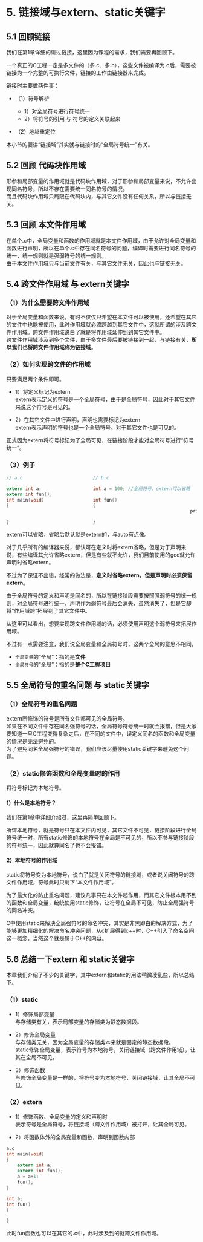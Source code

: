 # 5. 链接域与extern、static关键字

## 5.1 回顾链接

我们在第1章详细的讲过链接，这里因为课程的需求，我们需要再回顾下。

一个真正的C工程一定是多文件的（多.c、多.h），这些文件被编译为.o后，需要被链接为一个完整的可执行文件，链接的工作由链接器来完成。

链接时主要做两件事：
+ （1）符号解析
   + 1）对全局符号进行符号统一
   + 2）将符号的引用 与 符号的定义关联起来

+ （2）地址重定位

本小节的要讲“链接域”其实就与链接时的“全局符号统一”有关。  

## 5.2 回顾 代码块作用域
形参和局部变量的作用域就是代码块作用域，对于形参和局部变量来说，不允许出现同名符号，所以不存在需要统一同名符号的情况。  
而且代码块作用域只局限在代码块内，与其它文件没有任何关系，所以与链接无关。  

## 5.3 回顾 本文件作用域
在单个.c中，全局变量和函数的作用域就是本文件作用域，由于允许对全局变量和函数进行声明，所以在单个.c中存在同名符号的问题，编译时需要进行同名符号的统一，统一规则就是强弱符号的统一规则。  
由于本文件作用域只与当前文件有关，与其它文件无关，因此也与链接无关。  

## 5.4 跨文件作用域 与 extern关键字

### （1）为什么需要跨文件作用域
对于全局变量和函数来说，有时不仅仅只希望在本文件可以被使用，还希望在其它的文件中也能被使用，此时作用域就必须跨越到其它文件中，这就所谓的涉及跨文件作用域。跨文件作用域说白了就是将作用域延伸到到其它文件中。  
跨文件作用域涉及到多个文件，由于多文件最后要被链接到一起，与链接有关，**所以我们也将跨文件作用域称为链接域**。  

### （2）如何实现跨文件的作用域
只要满足两个条件即可。

+ 1）将定义标记为extern  
	extern表示定义的符号是一个全局符号，由于是全局符号，因此对于其它文件来说这个符号是可见的。  

+ 2）在其它文件中进行声明，声明也需要标记为extern  
	extern表示声明的符号也是一个全局符号，对于其它文件也是可见的。  

正式因为extern将符号标记为了全局可见，在链接阶段才能对全局符号进行“符号统一”。  


### （3）例子
```c
// a.c                          // b.c

extern int a;                   int a = 100; //全局符号，extern可以省略
extern int fun();								
int main(void)                  int fun()
{                               {
																	printf("helloworld\n");

}                               }
```


extern可以省略，省略后默认就是extern的，与auto有点像。  

对于几乎所有的编译器来说，都认可在定义时将extern省略，但是对于声明来说，有些编译其允许省略extern，但是有些就不允许，我们目前使用的gcc就允许声明时省略extern。  

不过为了保证不出错，经常的做法是，**定义时省略extern，但是声明时必须保留extern**。	 

由于全局符号的定义和声明是同名的，所以在链接阶段需要按照强弱符号的统一规则，对全局符号进行统一，声明作为弱符号最后会消失，虽然消失了，但是它却将“作用域跨”拓展到了其它文件中。  

从这里可以看出，想要实现跨文件作用域的话，必须使用声明这个弱符号来拓展作用域。   

不过有一点需要注意，我们说全局变量和全局符号时，这两个全局的意思不相同。  
+  `全局变量`的“全局”：指的是**文件**  
+  `全局符号`的“全局”：指的是**整个C工程项目**  



## 5.5 全局符号的重名问题 与 static关键字			

### （1）全局符号的重名问题	

extern所修饰的符号是所有文件都可见的全局符号。  
如果在不同文件中存在同名强符号的话，全局符号符号统一时就会报错，但是大家要知道一旦C工程变得复杂之后，在不同的文件中，误定义同名的函数和全局变量的情况是无法避免的。  
为了避免同名全局强符号的错误，我们应该尽量使用static关键字来避免这个问题。  

### （2）static修饰函数和全局变量时的作用
将符号标记为本地符号。


#### 1）什么是本地符号？
我们在第1章中详细介绍过，这里再简单回顾下。

所谓本地符号，就是符号只在本文件内可见，其它文件不可见，链接阶段进行全局符号统一时，所有static修饰的本地符号在全局是不可见的，所以不参与链接阶段的符号统一，因此就算同名了也不会报错。  

#### 2）本地符号的作用域

static将符号变为本地符号，说白了就是关闭符号的链接域，或者说关闭符号的跨文件作用域，符号此时只剩下“本文件作用域”。  

为了最大化的防止重名问题，建议凡事只在本文件起作用，而其它文件根本用不到的函数和全局变量，统统使用static修饰，让符号在全局不可见，防止全局强符号的同名冲突。  

C中使用static来解决全局强符号的命名冲突，其实是非黑即白的解决方式，为了能够更加精细化的解决命名冲突问题，从c扩展得到c++时，C++引入了命名空间这一概念，当然这个就是属于C++的内容。  


## 5.6 总结一下extern 和 static关键字					
本章我们介绍了不少的关键字，其中extern和static的用法稍微凌乱些，所以总结下。

### （1）static
+ 1）修饰局部变量  
	与存储类有关，表示局部变量的存储类为静态数据段。   

+ 2）修饰全局变量  
	与存储类无关，因为全局变量的存储类本来就是固定的静态数据段。  
	static修饰全局变量，表示符号为本地符号，关闭链接域（跨文件作用域），让其在全局不可见。   
 
+ 3）修饰函数  
	与修饰全局变量是一样的，将符号变为本地符号，关闭链接域，让其全局不可见。  




### （2）extern
+ 1）修饰函数、全局变量的定义和声明时  
	表示符号是全局符号，将链接域（跨文件作用域）被打开，让其全局可见。  

+ 2）将函数体外的全局变量和函数，声明到函数内部  
```c
a.c 
int main(void)
{
    extern int a;
    extern int fun();
    a = a+1;
    fun();
}

int a;
int fun()
{

}
```

此时fun函数也可以在其它的.c中，此时涉及到的就跨文件作用域。

